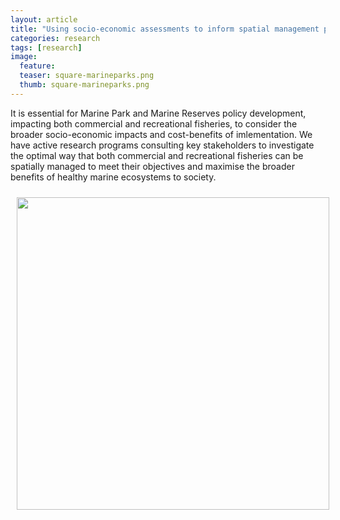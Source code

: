 ```yaml
---
layout: article
title: "Using socio-economic assessments to inform spatial management policy"
categories: research
tags: [research]
image:
  feature: 
  teaser: square-marineparks.png
  thumb: square-marineparks.png
---
```

It is essential for Marine Park and Marine Reserves policy development, impacting both commercial and recreational fisheries, to consider the broader socio-economic impacts and cost-benefits of imlementation. We have active research programs consulting key stakeholders to investigate the optimal way that both commercial and recreational fisheries can be spatially managed to meet their objectives and maximise the broader benefits of healthy marine ecosystems to society. 

<img src='/images/1_Marinepark.png' align='centre' width="500" hspace="10" vspace="10">
